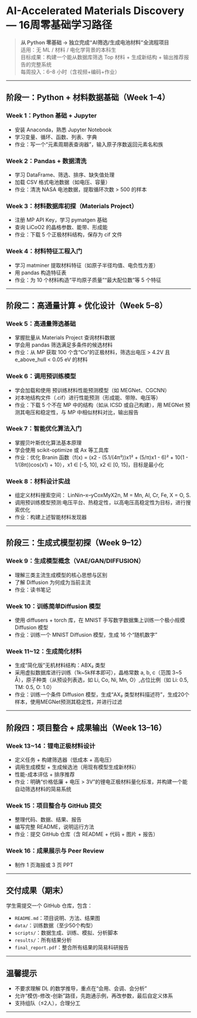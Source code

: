 #  AI-Accelerated Materials Discovery — 16周零基础学习路径

> **从 Python 零基础 → 独立完成“AI筛选/生成电池材料”全流程项目**  
> 适用：无 ML / 材料 / 电化学背景的本科生  
> 目标成果：构建一个能从数据库筛选 Top 材料 + 生成新结构 + 输出推荐报告的完整系统  
> 每周投入：6–8 小时（含视频+编码+作业）

---

##  阶段一：Python + 材料数据基础（Week 1–4）

### Week 1：Python 基础 + Jupyter
- 安装 Anaconda，熟悉 Jupyter Notebook
- 学习变量、循环、函数、列表、字典
- 作业：写一个“元素周期表查询器”，输入原子序数返回元素名和族

### Week 2：Pandas + 数据清洗
- 学习 DataFrame、筛选、排序、缺失值处理
- 加载 CSV 格式电池数据（如电压、容量）
- 作业：清洗 NASA 电池数据，提取循环次数 > 500 的样本

### Week 3：材料数据库初探（Materials Project）
- 注册 MP API Key，学习 pymatgen 基础
- 查询 LiCoO2 的晶格参数、能带、形成能
- 作业：下载 5 个正极材料结构，保存为 cif 文件

### Week 4：材料特征工程入门
- 学习 matminer 提取材料特征（如原子半径均值、电负性方差）
- 用 pandas 构造特征表
- 作业：为 10 个材料构造“平均原子质量”“最大配位数”等 5 个特征

---

##  阶段二：高通量计算 + 优化设计（Week 5–8）

### Week 5：高通量筛选基础 
- 掌握批量从 Materials Project 查询材料数据
- 学会用 pandas 筛选满足多条件的候选材料
- 作业：从 MP 获取 100 个含“Co”的正极材料，筛选出电压 > 4.2V 且 e_above_hull < 0.05 eV 的材料

### Week 6：调用预训练模型 
- 学会加载和使用 预训练材料性能预测模型（如 MEGNet、CGCNN）
- 对本地结构文件（.cif）进行性能预测（形成能、带隙、电压等）
- 作业：下载 5 个不在 MP 中的结构（如从 ICSD 或自己构建），用 MEGNet 预测其电压和稳定性，与 MP 中相似材料对比，输出报告

### Week 7：智能优化算法入门 
- 掌握贝叶斯优化算法基本原理
- 学会使用 scikit-optimize 或 Ax 等工具库
- 作业：优化 Branin 函数（f(x) = (x2 - (5.1/(4π²))x1² + (5/π)x1 - 6)² + 10(1 - 1/(8π))cos(x1) + 10），x1 ∈ [-5, 10], x2 ∈ [0, 15]，目标是最小化

### Week 8：材料设计实战 
- 组定义材料搜索空间： LinNin–x–yCoxMyX2n, M = Mn, Al, Cr, Fe, X = O, S.
- 调用预训练模型预测:电压平台、热稳定性，以高电压高稳定性为目标，进行搜索优化
- 作业：构建上述智能材料发现器

---

##  阶段三：生成式模型初探（Week 9–12）

### Week 9：生成模型概念（VAE/GAN/DIFFUSION）
- 理解三类主流生成模型的核心思想与区别
- 了解 Diffusion 为何成为当前主流
- 作业：读书笔记

### Week 10：训练简单Diffusion 模型
- 使用 diffusers + torch 库，在 MNIST 手写数字数据集上训练一个极小规模 Diffusion 模型
- 作业：训练一个 MNIST Diffusion 模型，生成 16 个“随机数字”

### Week 11~12：生成简化材料
- 生成“简化版”无机材料结构：ABX₂ 类型
- 采用虚拟数据库进行训练（1k~5k样本即可），晶格常数 a, b, c（范围 3~5 Å），原子种类（从预设列表选，如 Li, Co, Ni, Mn, O）,占位比例（如 Li: 0.5, TM: 0.5, O: 1.0）
- 作业：训练一个条件 Diffusion 模型，生成“AX₂ 类型材料描述符”，生成20个样本，使用MEGNet预测其稳定性，并进行过滤

---

##  阶段四：项目整合 + 成果输出（Week 13–16）

### Week 13~14：锂电正极材料设计
- 定义任务 + 构建筛选器（低成本 + 高电压）
- 调用生成模型 + 生成候选池（用现有模型生成新材料）
- 性能-成本评估 + 排序推荐
- 作业：明确“价格低廉 + 电压 > 3V”的锂电正极材料量化标准，并构建一个能自动筛选材料的简易系统

### Week 15：项目整合与 GitHub 提交
- 整理代码、数据、结果、报告
- 编写完整 README，说明运行方法
- 作业：提交 GitHub 仓库（含 README + 代码 + 图片 + 报告）

### Week 16：成果展示与 Peer Review
- 制作 1 页海报或 3 页 PPT

---

##  交付成果（期末）

学生需提交一个 GitHub 仓库，包含：

- `README.md`：项目说明、方法、结果图
- `data/`：训练数据（至少50个构型）
- `scripts/`：数据生成、训练、模拟、分析脚本
- `results/`：所有结果分析
- `final_report.pdf`：整合所有结果的简易科研报告

---


##  温馨提示

- 不要求理解 DL 的数学推导，重点在“会用、会调、会分析”
- 允许“模仿-修改-创新”路径，先跑通示例，再改参数，最后自定义体系
- 支持组队（≤2人），合理分工

---